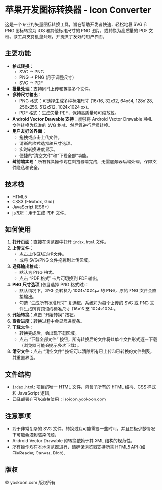 # 苹果开发图标转换器 - Icon Converter

这是一个专业的矢量图标转换工具，旨在帮助开发者快速、轻松地将 SVG 和 PNG 图标转换为 iOS 和其他标准尺寸的 PNG 图片，或转换为高质量的 PDF 文档。该工具支持批量处理，并提供了友好的用户界面。

## 主要功能

-   **格式转换**：
    -   SVG → PNG
    -   PNG → PNG (用于调整尺寸)
    -   SVG → PDF
-   **批量处理**：支持同时上传和转换多个文件。
-   **多种尺寸输出**：
    -   PNG 格式：可选择生成多种标准尺寸 (16x16, 32x32, 64x64, 128x128, 256x256, 512x512, 1024x1024 px)。
    -   PDF 格式：生成矢量 PDF，保持高质量和可缩放性。
-   **Android Vector Drawable 支持**：能够将 Android Vector Drawable XML 文件转换为标准的 SVG 格式，然后再进行后续转换。
-   **用户友好的界面**：
    -   拖拽或点击上传文件。
    -   清晰的格式选择和尺寸选项。
    -   实时转换进度显示。
    -   便捷的“清空文件”和“下载全部”功能。
-   **纯前端实现**：所有转换操作均在浏览器端完成，无需服务器后端处理，保障文件隐私和安全。

## 技术栈

-   HTML5
-   CSS3 (Flexbox, Grid)
-   JavaScript (ES6+)
-   [jsPDF](https://github.com/parallax/jsPDF)：用于生成 PDF 文件。

## 如何使用

1.  **打开页面**：直接在浏览器中打开 `index.html` 文件。
2.  **上传文件**：
    -   点击上传区域选择文件。
    -   或将 SVG/PNG 文件拖拽到上传区域。
3.  **选择输出格式**：
    -   默认为 PNG 格式。
    -   点击 “PDF 格式” 卡片可切换到 PDF 输出。
4.  **PNG 尺寸选项** (仅当选择 PNG 格式时)：
    -   默认情况下，SVG 会转换为 1024x1024px 的 PNG，原始 PNG 文件会直接输出。
    -   勾选 “生成所有标准尺寸” 复选框，系统将为每个上传的 SVG 或 PNG 文件生成所有预设的标准尺寸 (16x16 至 1024x1024)。
5.  **开始转换**：点击 “开始转换” 按钮。
6.  **查看进度**：转换过程中会显示进度条。
7.  **下载文件**：
    -   转换完成后，会出现下载区域。
    -   点击 “下载全部文件” 按钮，所有转换后的文件将以单个文件形式逐一下载（浏览器可能会提示多次下载）。
8.  **清空文件**：点击 “清空文件” 按钮可以清除所有已上传和已转换的文件列表，并重置界面。

## 文件结构

-   `index.html`: 项目的唯一 HTML 文件，包含了所有的 HTML 结构、CSS 样式和 JavaScript 逻辑。
-   已经部署在可以直接使用：isoicon.yookoon.com

## 注意事项

-   对于非常复杂的 SVG 文件，转换过程可能需要一些时间，并且在极少数情况下可能会遇到渲染问题。
-   Android Vector Drawable 的转换依赖于其 XML 结构的规范性。
-   所有操作均在本地浏览器进行，请确保浏览器支持所需 HTML5 API (如 FileReader, Canvas, Blob)。

## 版权

© <span id="currentYear"></span> yookoon.com 版权所有